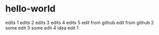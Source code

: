 # hello-world
edits 1
edits 2
edits 3
edits 4
edits 5
edit from github
edit from github 2
some edit 3
some edit 4
idea edit 1